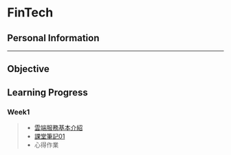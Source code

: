 # FinTech
## Personal Information
---
## Objective
## Learning Progress
### Week1
>* [雲端服務基本介紹](https://drive.google.com/file/d/1UYbm03ehUAsKlICvyp1P4I0PZ_g8vlCv/view)
>* [課堂筆記01](https://www.notion.so/0308-ae6d09824ea04b9cbf49c76020afb330)
>  * 心得作業

